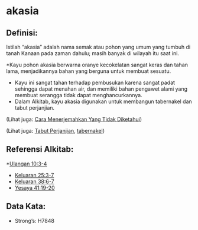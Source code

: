 # akasia

## Definisi:

Istilah “akasia” adalah nama semak atau pohon yang umum yang tumbuh di tanah Kanaan pada zaman dahulu; masih banyak di wilayah itu saat ini.

*Kayu pohon akasia berwarna oranye kecokelatan sangat keras dan tahan lama, menjadikannya bahan yang berguna untuk membuat sesuatu.
* Kayu ini sangat tahan terhadap pembusukan karena sangat padat sehingga dapat menahan air, dan memiliki bahan pengawet alami yang membuat serangga tidak dapat menghancurkannya.
* Dalam Alkitab, kayu akasia digunakan untuk membangun tabernakel dan tabut perjanjian.

(Lihat juga: [Cara Menerjemahkan Yang Tidak Diketahui](rc://en/ta/man/translate/translate-unknown))

(Lihat juga: [Tabut Perjanjian](../kt/arkofthecovenant.md), [tabernakel](../kt/tabernacle.md))

## Referensi Alkitab:

*[Ulangan 10:3-4](rc://en/tn/help/deu/10/03)
* [Keluaran 25:3-7](rc://en/tn/help/exo/25/03)
* [Keluaran 38:6-7](rc://en/tn/help/exo/38/06)
* [Yesaya 41:19-20](rc://en/tn/help/isa/41/19)

## Data Kata:

* Strong’s: H7848
